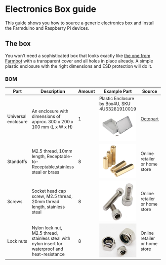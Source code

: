 # Electronics Box guide
This guide shows you how to source a generic electronics box and install the Farmduino and Raspberry Pi devices.

## The box
You won't need a sophisticated box that looks exactly like [the one from Farmbot](https://genesis.farm.bot/v1.6/bom/electronics-and-wiring/electronics-box#) with a transparent cover and all holes in place already. A simple plastic enclosure with the right dimensions and ESD protection will do it.

### BOM
|Part|Description|Amount|Example Part|Source|
|-|-|-|-|-|
|Universal enclosure|An enclosure with dimensions of approx. 300 x 200 x 100 mm (L x W x H)|1|Plastic Enclosure by Box4U, SKU 4U63281910019<br/>![box](/guides/electronics-box/box.jpg)|[Octopart](https://octopart.com/search?q=4U63281910019)|
|Standoffs|M2.5 thread, 10mm length, Receptable-to-Receptable,stainless steal or brass|8|![standoff](/guides/electronics-box/standoff.jpg)|Online retailer or home store|
|Screws|Socket head cap screw, M2.5 thread, 20mm thread length, stainless steal|8|![screw](/guides/electronics-box/screw.jpg)|Online retailer or home store|
|Lock nuts|Nylon lock nut, M2.5 thread, stainless steal with nylon insert for waterproof and heat-resistance|8|![locknut](/guides/electronics-box/locknut.jpg)|Online retailer or home store|
